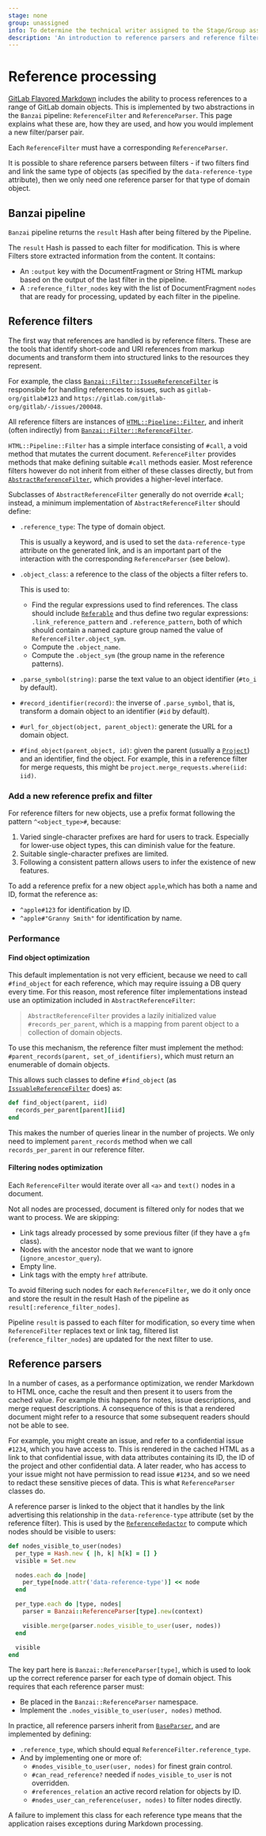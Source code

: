 ```yaml
---
stage: none
group: unassigned
info: To determine the technical writer assigned to the Stage/Group associated with this page, see https://about.gitlab.com/handbook/engineering/ux/technical-writing/#assignments
description: 'An introduction to reference parsers and reference filters, and a guide to their implementation.'
---
```


# Reference processing

[GitLab Flavored Markdown](../user/markdown.md) includes the ability to process
references to a range of GitLab domain objects. This is implemented by two
abstractions in the `Banzai` pipeline: `ReferenceFilter` and `ReferenceParser`.
This page explains what these are, how they are used, and how you would
implement a new filter/parser pair.

Each `ReferenceFilter` must have a corresponding `ReferenceParser`.

It is possible to share reference parsers between filters - if two filters find
and link the same type of objects (as specified by the `data-reference-type`
attribute), then we only need one reference parser for that type of domain
object.

## Banzai pipeline

`Banzai` pipeline returns the `result` Hash after being filtered by the Pipeline.

The `result` Hash is passed to each filter for modification. This is where Filters store extracted information from the content.
It contains:

- An `:output` key with the DocumentFragment or String HTML markup based on the output of the last filter in the pipeline.
- A `:reference_filter_nodes` key with the list of DocumentFragment `nodes` that are ready for processing, updated by each filter in the pipeline.

## Reference filters

The first way that references are handled is by reference filters. These are
the tools that identify short-code and URI references from markup documents and
transform them into structured links to the resources they represent.

For example, the class
[`Banzai::Filter::IssueReferenceFilter`](https://gitlab.com/gitlab-org/gitlab/-/blob/master/lib/banzai/filter/issue_reference_filter.rb)
is responsible for handling references to issues, such as
`gitlab-org/gitlab#123` and `https://gitlab.com/gitlab-org/gitlab/-/issues/200048`.

All reference filters are instances of [`HTML::Pipeline::Filter`](https://www.rubydoc.info/github/jch/html-pipeline/HTML/Pipeline/Filter),
and inherit (often indirectly) from [`Banzai::Filter::ReferenceFilter`](https://gitlab.com/gitlab-org/gitlab/-/blob/master/lib/banzai/filter/reference_filter.rb).

`HTML::Pipeline::Filter` has a simple interface consisting of `#call`, a void
method that mutates the current document. `ReferenceFilter` provides methods
that make defining suitable `#call` methods easier. Most reference filters
however do not inherit from either of these classes directly, but from
[`AbstractReferenceFilter`](https://gitlab.com/gitlab-org/gitlab/-/blob/master/lib/banzai/filter/abstract_reference_filter.rb),
which provides a higher-level interface.

Subclasses of `AbstractReferenceFilter` generally do not override `#call`; instead,
a minimum implementation of `AbstractReferenceFilter` should define:

- `.reference_type`: The type of domain object.

  This is usually a keyword, and is used to set the `data-reference-type` attribute
  on the generated link, and is an important part of the interaction with the
  corresponding `ReferenceParser` (see below).

- `.object_class`: a reference to the class of the objects a filter refers to.

  This is used to:

  - Find the regular expressions used to find references. The class should
    include [`Referable`](https://gitlab.com/gitlab-org/gitlab/-/blob/master/app/models/concerns/referable.rb)
    and thus define two regular expressions: `.link_reference_pattern` and
    `.reference_pattern`, both of which should contain a named capture group
    named the value of `ReferenceFilter.object_sym`.
  - Compute the `.object_name`.
  - Compute the `.object_sym` (the group name in the reference patterns).

- `.parse_symbol(string)`: parse the text value to an object identifier (`#to_i` by default).
- `#record_identifier(record)`: the inverse of `.parse_symbol`, that is, transform a domain object to an identifier (`#id` by default).
- `#url_for_object(object, parent_object)`: generate the URL for a domain object.
- `#find_object(parent_object, id)`: given the parent (usually a [`Project`](https://gitlab.com/gitlab-org/gitlab/-/blob/master/app/models/project.rb))
 and an identifier, find the object. For example, this in a reference filter for
 merge requests, this might be `project.merge_requests.where(iid: iid)`.

### Add a new reference prefix and filter

For reference filters for new objects, use a prefix format following the pattern
`^<object_type>#`, because:

1. Varied single-character prefixes are hard for users to track. Especially for
   lower-use object types, this can diminish value for the feature.
1. Suitable single-character prefixes are limited.
1. Following a consistent pattern allows users to infer the existence of new features.

To add a reference prefix for a new object `apple`,which has both a name and ID,
format the reference as:

- `^apple#123` for identification by ID.
- `^apple#"Granny Smith"` for identification by name.

### Performance

#### Find object optimization

This default implementation is not very efficient, because we need to call
`#find_object` for each reference, which may require issuing a DB query every
time. For this reason, most reference filter implementations instead use an
optimization included in `AbstractReferenceFilter`:

> `AbstractReferenceFilter` provides a lazily initialized value
> `#records_per_parent`, which is a mapping from parent object to a collection
> of domain objects.

To use this mechanism, the reference filter must implement the
method: `#parent_records(parent, set_of_identifiers)`, which must return an
enumerable of domain objects.

This allows such classes to define `#find_object` (as
[`IssuableReferenceFilter`](https://gitlab.com/gitlab-org/gitlab/-/blob/master/lib/banzai/filter/issuable_reference_filter.rb)
does) as:

```ruby
def find_object(parent, iid)
  records_per_parent[parent][iid]
end
```

This makes the number of queries linear in the number of projects. We only need
to implement `parent_records` method when we call `records_per_parent` in our
reference filter.

#### Filtering nodes optimization

Each `ReferenceFilter` would iterate over all `<a>` and `text()` nodes in a document.

Not all nodes are processed, document is filtered only for nodes that we want to process.
We are skipping:

- Link tags already processed by some previous filter (if they have a `gfm` class).
- Nodes with the ancestor node that we want to ignore (`ignore_ancestor_query`).
- Empty line.
- Link tags with the empty `href` attribute.

To avoid filtering such nodes for each `ReferenceFilter`, we do it only once and store the result in the result Hash of the pipeline as `result[:reference_filter_nodes]`.

Pipeline `result` is passed to each filter for modification, so every time when `ReferenceFilter` replaces text or link tag, filtered list (`reference_filter_nodes`) are updated for the next filter to use.

## Reference parsers

In a number of cases, as a performance optimization, we render Markdown to HTML
once, cache the result and then present it to users from the cached value. For
example this happens for notes, issue descriptions, and merge request
descriptions. A consequence of this is that a rendered document might refer to
a resource that some subsequent readers should not be able to see.

For example, you might create an issue, and refer to a confidential issue `#1234`,
which you have access to. This is rendered in the cached HTML as a link to
that confidential issue, with data attributes containing its ID, the ID of the
project and other confidential data. A later reader, who has access to your issue
might not have permission to read issue `#1234`, and so we need to redact
these sensitive pieces of data. This is what `ReferenceParser` classes do.

A reference parser is linked to the object that it handles by the link
advertising this relationship in the `data-reference-type` attribute (set by the
reference filter). This is used by the
[`ReferenceRedactor`](https://gitlab.com/gitlab-org/gitlab/-/blob/master/lib/banzai/reference_redactor.rb)
to compute which nodes should be visible to users:

```ruby
def nodes_visible_to_user(nodes)
  per_type = Hash.new { |h, k| h[k] = [] }
  visible = Set.new

  nodes.each do |node|
    per_type[node.attr('data-reference-type')] << node
  end

  per_type.each do |type, nodes|
    parser = Banzai::ReferenceParser[type].new(context)

    visible.merge(parser.nodes_visible_to_user(user, nodes))
  end

  visible
end
```

The key part here is `Banzai::ReferenceParser[type]`, which is used to look up
the correct reference parser for each type of domain object. This requires that
each reference parser must:

- Be placed in the `Banzai::ReferenceParser` namespace.
- Implement the `.nodes_visible_to_user(user, nodes)` method.

In practice, all reference parsers inherit from [`BaseParser`](https://gitlab.com/gitlab-org/gitlab/-/blob/master/lib/banzai/reference_parser/base_parser.rb), and are implemented by defining:

- `.reference_type`, which should equal `ReferenceFilter.reference_type`.
- And by implementing one or more of:
  - `#nodes_visible_to_user(user, nodes)` for finest grain control.
  - `#can_read_reference?` needed if `nodes_visible_to_user` is not overridden.
  - `#references_relation` an active record relation for objects by ID.
  - `#nodes_user_can_reference(user, nodes)` to filter nodes directly.

A failure to implement this class for each reference type means that the
application raises exceptions during Markdown processing.
